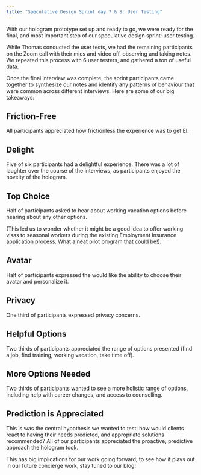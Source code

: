 ```yaml
---
title: "Speculative Design Sprint day 7 & 8: User Testing"
---
```


With our hologram prototype set up and ready to go, we were ready for the final, and most important step of our speculative design sprint: user testing.

While Thomas conducted the user tests, we had the remaining participants on the Zoom call with their mics and video off, observing and taking notes. We repeated this process with 6 user testers, and gathered a ton of useful data. 

Once the final interview was complete, the sprint participants came together to synthesize our notes and identify any patterns of behaviour that were common across different interviews. Here are some of our big takeaways:

## Friction-Free

All participants appreciated how frictionless the experience was to get EI.

## Delight

Five of six participants had a delightful experience. There was a lot of laughter over the course of the interviews, as participants enjoyed the novelty of the hologram.

## Top Choice

Half of participants asked to hear about working vacation options before hearing about any other options. 

(This led us to wonder whether it might be a good idea to offer working visas to seasonal workers during the existing Employment Insurance application process. What a neat pilot program that could be!).

## Avatar

Half of participants expressed the would like the ability to choose their avatar and personalize it.

## Privacy

One third of participants expressed privacy concerns.

## Helpful Options

Two thirds of participants appreciated the range of options presented (find a job, find training, working vacation, take time off).

## More Options Needed

Two thirds of participants wanted to see a more holistic range of options, including help with career changes, and access to counselling.

## Prediction is Appreciated

This is was the central hypothesis we wanted to test: how would clients react to having their needs predicted, and appropriate solutions recommended? All of our participants appreciated the proactive, predictive approach the hologram took. 

This has big implications for our work going forward; to see how it plays out in our future concierge work, stay tuned to our blog!
